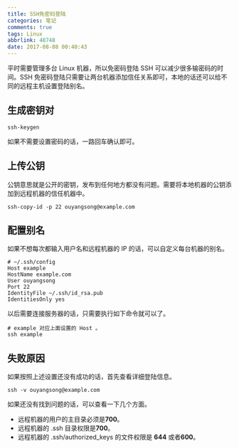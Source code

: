 ```yaml
---
title: SSH免密码登陆
categories: 笔记
comments: true
tags: Linux
abbrlink: 48748
date: 2017-08-08 00:40:43
---
```



平时需要管理多台 Linux 机器，所以免密码登陆 SSH 可以减少很多输密码的时间。SSH 免密码登陆只需要让两台机器添加信任关系即可，本地的话还可以给不同的远程主机设置登陆别名。

<!--more-->


## 生成密钥对

```shell
ssh-keygen
```

如果不需要设置密码的话，一路回车确认即可。

## 上传公钥

公钥意思就是公开的密钥，发布到任何地方都没有问题。需要将本地机器的公钥添加到远程机器的信任机器中。

```shell
ssh-copy-id -p 22 ouyangsong@example.com
```

## 配置别名

如果不想每次都输入用户名和远程机器的 IP 的话，可以自定义每台机器的别名。

```shell
# ~/.ssh/config
Host example
HostName example.com
User ouyangsong
Port 22
IdentityFile ~/.ssh/id_rsa.pub
IdentitiesOnly yes
```

以后需要连接服务器的话，只需要执行如下命令就可以了。

```shell
# example 对应上面设置的 Host 。
ssh example
```

## 失败原因

如果按照上述设置还没有成功的话，首先查看详细登陆信息。

```shell
ssh -v ouyangsong@example.com
```

如果还没有找到问题的话，可以查看一下几个方面。

- 远程机器的用户的主目录必须是**700**。
- 远程机器的 .ssh 目录权限是**700**。
- 远程机器的 .ssh/authorized_keys 的文件权限是 **644** 或者**600**。